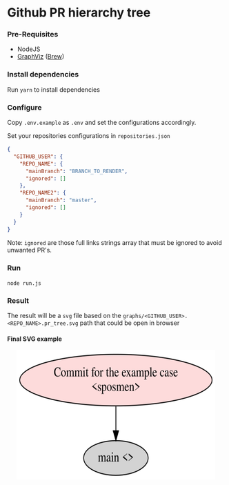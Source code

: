 # Github PR hierarchy tree

### Pre-Requisites
- NodeJS
- [GraphViz](https://graphviz.org/) ([Brew](https://formulae.brew.sh/formula/graphviz))

### Install dependencies

Run `yarn` to install dependencies

### Configure

Copy `.env.example` as `.env` and set the configurations accordingly.

Set your repositories configurations in `repositories.json`
```json
{
  "GITHUB_USER": {
    "REPO_NAME": {
      "mainBranch": "BRANCH_TO_RENDER",
      "ignored": []
    },
    "REPO_NAME2": {
      "mainBranch": "master",
      "ignored": []
    }
  }
}
```

Note: `ignored` are those full links strings array that must be ignored to avoid unwanted PR's. 

### Run

`node run.js`

### Result

The result will be a `svg` file based on the `graphs/<GITHUB_USER>.<REPO_NAME>.pr_tree.svg` path
that could be open in browser

#### Final SVG example

<p align="center">
  <img alt="Image Result" width="460" height="300" src="https://raw.githubusercontent.com/sposmen/gh_pr_tree_render/8033247e79dddcca67ca7d80e048e9d5864e0aeb/graphs/sposmen.gh_pr_tree_render.pr_tree.svg">
</p>
